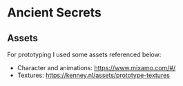 # Ancient Secrets

## Assets

For prototyping I used some assets referenced below:

- Character and animations: https://www.mixamo.com/#/
- Textures: https://kenney.nl/assets/prototype-textures
